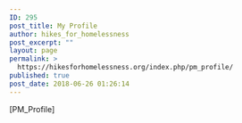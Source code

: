 ```yaml
---
ID: 295
post_title: My Profile
author: hikes_for_homelessness
post_excerpt: ""
layout: page
permalink: >
  https://hikesforhomelessness.org/index.php/pm_profile/
published: true
post_date: 2018-06-26 01:26:14
---
```

[PM_Profile]